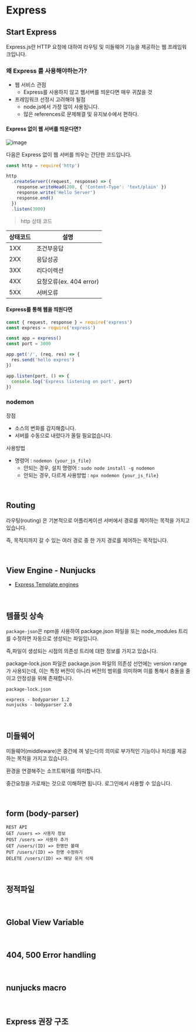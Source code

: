 # Express

## Start Express

Express.js란 HTTP 요청에 대하여 라우팅 및 미들웨어 기능을 제공하는 웹 프레임워크입니다.

### 왜 Express 를 사용해야하는가?

- 웹 서비스 관점
  - Express를 사용하지 않고 웹서버를 띄운다면 매우 귀찮을 것
- 프레임워크 선정시 고려해야 될점
  - node.js에서 가장 많이 사용됩니다.
  - 많은 references로 문제해결 및 유지보수에서 편하다.

#### Express 없이 웹 서버를 띄운다면?

![image](https://user-images.githubusercontent.com/42582516/105623904-caf72d00-5e60-11eb-8295-4e800e6fc864.png)

다음은 Express 없이 웹 서버를 띄우는 간단한 코드입니다.

```js
const http = require('http')

http
  .createServer((request, response) => {
    response.writeHead(200, { 'Content-Type': 'text/plain' })
    response.write('Hello Server')
    response.end()
  })
  .listen(3000)
```

> http 상태 코드

| 상태코드 | 설명                    |
| -------- | ----------------------- |
| 1XX      | 조건부응답              |
| 2XX      | 응답성공                |
| 3XX      | 리다이렉션              |
| 4XX      | 요청오류(ex. 404 error) |
| 5XX      | 서버오류                |

#### Express를 통해 웹을 띄원다면

```js
const { request, response } = require('express')
const express = require('express')

const app = express()
const port = 3000

app.get('/', (req, res) => {
  res.send('hello expres')
})

app.listen(port, () => {
  console.log('Express listening on port', port)
})
```

### nodemon

장점

- 소스의 변화를 감지해줍니다.
- 서버를 수동으로 내렸다가 올릴 필요없습니다.

사용방법

- 명령어 : `nodemon {your_js_file}`
  - 안되는 경우, 설치 명령어 : `sudo node install -g nodemon`
  - 안되는 경우, 다르게 사용방법 : `npx nodemon {your_js_file}`

<br/>

## Routing

라우팅(routing) 은 기본적으로 어플리케이션 서버에서 경로를 제어하는 목적을 가지고 있습니다.

즉, 목적지까지 갈 수 있는 여러 경로 중 한 가지 경로를 제어하는 목적입니다.

<br/>

## View Engine - Nunjucks

- [Express Template engines](https://expressjs.com/en/resources/template-engines.html)

<br/>

## 템플릿 상속

`package-json`은 npm을 사용하여 package.json 파일을 또는 node_modules 트리를 수정하면 자동으로 생성되는 파일입니다.

즉,파일이 생성되는 시점의 의존성 트리에 대한 정보를 가지고 있습니다.

package-lock.json 파일은 package.json 파일의 의존성 선언에는 version range가 사용되는데, 이는 특정 버전이 아니라 버전의 범위를 의미하며 이를 통해서 충돌을 줄이고 안정성을 위해 존재합니다.

```
package-lock.json

express - bodyparser 1.2
nunjucks - bodyparser 2.0
```

<br/>

## 미들웨어

미들웨어(middleware)은 중간에 껴 넣는다의 의미로 부가적인 기능이나 처리를 제공하는 목적을 가지고 있습니다.

환경을 연결해주는 소프트웨어를 의미합니다.

중간요청을 가로채는 것으로 이해하면 됩니다. 로그인에서 사용할 수 있습니다.

<br/>

## form (body-parser)

```
REST API
GET /users => 사용자 정보
POST /users => 사용자 추가
GET /users/(ID) => 한명만 볼때
PUT /users/(ID) => 한명 수정하기
DELETE /users/(ID) => 해당 유저 삭제

```

<br/>

## 정적파일

<br/>

## Global View Variable

<br/>

## 404, 500 Error handling

<br/>

## nunjucks macro

<br/>

## Express 권장 구조

<br/>
